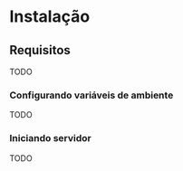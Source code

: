 # Instalação

## Requisitos
TODO

### Configurando variáveis de ambiente
TODO

### Iniciando servidor
TODO
